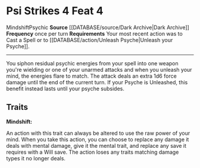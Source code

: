 ﻿---
actions: '[free-action]'
cost: null
element: null
feat: Psi Strikes
frequency: once per turn
heighten_level: null
id: '3665'
level: '4'
name: Psi Strikes
prerequisite: null
rarity: Common
requirement: Your most recent action was to Cast a Spell or to [[DATABASE/action/Unleash
  Psyche|Unleashyour Psyche]] .
rus_type_level: null
school: null
source: '[[DATABASE/source/Dark Archive|Dark Archive]]'
subcategory: null
trait:
- '[[DATABASE/trait/Mindshift|Mindshift]]'
- '[[DATABASE/trait/Psychic|Psychic]]'
trigger: null
type: Feat

---
# Psi Strikes <span class="action-icon">4</span> <span class="item-type">Feat 4</span>

<span class="item-trait">Mindshift</span><span class="item-trait">Psychic</span>
**Source** [[DATABASE/source/Dark Archive|Dark Archive]]
**Frequency** once per turn
**Requirements** Your most recent action was to Cast a Spell or to [[DATABASE/action/Unleash Psyche|Unleash your Psyche]].

---
You siphon residual psychic energies from your spell into one weapon you're wielding or one of your unarmed attacks and when you unleash your mind, the energies flare to match. The attack deals an extra 1d6 force damage until the end of the current turn. If your Psyche is Unleashed, this benefit instead lasts until your psyche subsides.

## Traits

**Mindshift:**

An action with this trait can always be altered to use the raw power of your mind. When you take this action, you can choose to replace any damage it deals with mental damage, give it the mental trait, and replace any save it requires with a Will save. The action loses any traits matching damage types it no longer deals.